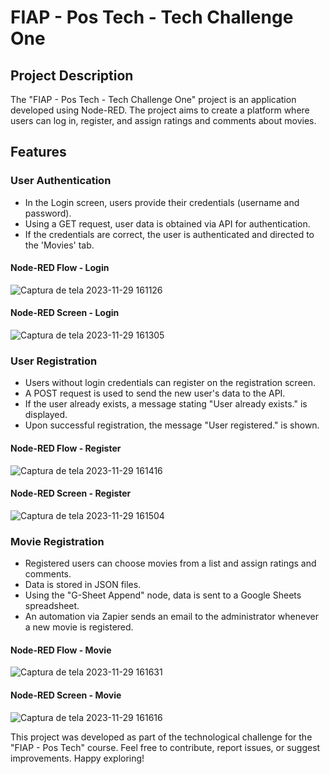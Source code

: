 # FIAP - Pos Tech - Tech Challenge One

## Project Description

The "FIAP - Pos Tech - Tech Challenge One" project is an application developed using Node-RED. The project aims to create a platform where users can log in, register, and assign ratings and comments about movies.

## Features

### User Authentication

- In the Login screen, users provide their credentials (username and password).
- Using a GET request, user data is obtained via API for authentication.
- If the credentials are correct, the user is authenticated and directed to the 'Movies' tab.

#### Node-RED Flow - Login
![Captura de tela 2023-11-29 161126](https://github.com/laraberns/tech-challenge-one-fiap/assets/133805423/b31a3cc1-5486-417b-abad-5b7adef1f716)

#### Node-RED Screen - Login
![Captura de tela 2023-11-29 161305](https://github.com/laraberns/tech-challenge-one-fiap/assets/133805423/42f932c5-b7b3-4f58-bf8e-e62cba5cf48d)


### User Registration

- Users without login credentials can register on the registration screen.
- A POST request is used to send the new user's data to the API.
- If the user already exists, a message stating "User already exists." is displayed.
- Upon successful registration, the message "User registered." is shown.

#### Node-RED Flow - Register
![Captura de tela 2023-11-29 161416](https://github.com/laraberns/tech-challenge-one-fiap/assets/133805423/6c63ea91-4b19-4e8b-a4ee-b54e8167bfa1)

#### Node-RED Screen - Register
![Captura de tela 2023-11-29 161504](https://github.com/laraberns/tech-challenge-one-fiap/assets/133805423/8874be66-92de-448e-926a-82bb4f03e2dd)

### Movie Registration

- Registered users can choose movies from a list and assign ratings and comments.
- Data is stored in JSON files.
- Using the "G-Sheet Append" node, data is sent to a Google Sheets spreadsheet.
- An automation via Zapier sends an email to the administrator whenever a new movie is registered.

#### Node-RED Flow - Movie
![Captura de tela 2023-11-29 161631](https://github.com/laraberns/tech-challenge-one-fiap/assets/133805423/286079de-dbb4-4d2e-8034-c355d5dfc735)

#### Node-RED Screen - Movie
![Captura de tela 2023-11-29 161616](https://github.com/laraberns/tech-challenge-one-fiap/assets/133805423/5455d1ff-4147-4bef-9225-df59a8517f60)

This project was developed as part of the technological challenge for the "FIAP - Pos Tech" course. Feel free to contribute, report issues, or suggest improvements. Happy exploring!
